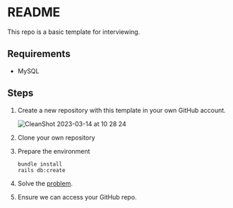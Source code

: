 # README

This repo is a basic template for interviewing.

## Requirements
- MySQL

## Steps
1. Create a new repository with this template in your own GitHub account.

    ![CleanShot 2023-03-14 at 10 28 24](https://user-images.githubusercontent.com/1143191/224877340-451218ef-f449-484c-8b78-a2081ba5ed9b.png)

2. Clone your own repository

3. Prepare the environment
    ``` shell
    bundle install
    rails db:create
    ```

4. Solve the [problem](./PROBLEM.md).

5. Ensure we can access your GitHub repo.
